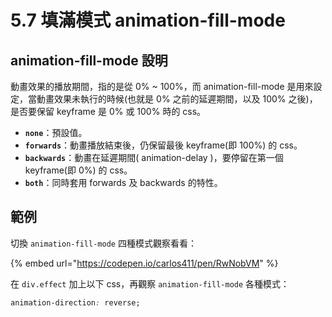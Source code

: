 # 5.7 填滿模式 animation-fill-mode

## animation-fill-mode 設明

動畫效果的播放期間，指的是從 0% \~ 100%，而 animation-fill-mode 是用來設定，當動畫效果未執行的時候(也就是 0% 之前的延遲期間，以及 100% 之後)，是否要保留 keyframe 是 0% 或 100% 時的 css。

* **`none`**：預設值。
* **`forwards`**：動畫播放結束後，仍保留最後 keyframe(即 100%) 的 css。
* **`backwards`**：動畫在延遲期間( animation-delay )，要停留在第一個 keyframe(即 0%) 的 css。
* **`both`**：同時套用 forwards 及 backwards 的特性。

## 範例

切換 `animation-fill-mode` 四種模式觀察看看：

{% embed url="https://codepen.io/carlos411/pen/RwNobVM" %}

在 `div.effect` 加上以下 css，再觀察 `animation-fill-mode` 各種模式：

```css
animation-direction: reverse;
```

